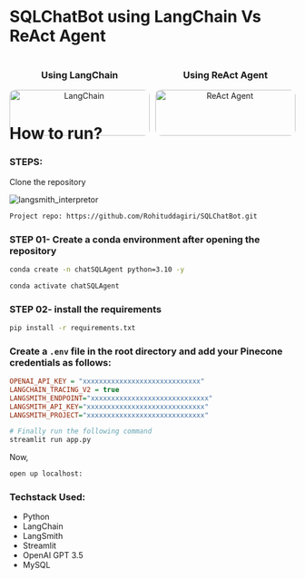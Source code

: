 # SQLChatBot using LangChain Vs ReAct Agent




<div style="display: flex; justify-content: space-between; gap: 10px;">
  <div style="flex: 1; text-align: center;">
    <h3>Using LangChain</h3>
    <img src=chat-mysql.png alt="LangChain" style="width: 100%; border-radius: 10px;">
  </div>
  <div style="flex: 1; text-align: center;">
    <h3>Using ReAct Agent</h3>
    <img src="https://github.com/user-attachments/assets/c1b85488-785c-440a-be77-b72872275ee8" alt="ReAct Agent" style="width: 100%; border-radius: 10px;">
  </div>
</div>





# How to run?
### STEPS:

Clone the repository

![langsmith_interpretor](https://github.com/user-attachments/assets/f9f7eb37-7cfc-4197-814c-0a0da1855469)


```bash
Project repo: https://github.com/Rohituddagiri/SQLChatBot.git
```

### STEP 01- Create a conda environment after opening the repository

```bash
conda create -n chatSQLAgent python=3.10 -y
```

```bash
conda activate chatSQLAgent
```

### STEP 02- install the requirements
```bash
pip install -r requirements.txt
```


### Create a `.env` file in the root directory and add your Pinecone credentials as follows:

```ini
OPENAI_API_KEY = "xxxxxxxxxxxxxxxxxxxxxxxxxxxxx"
LANGCHAIN_TRACING_V2 = true
LANGSMITH_ENDPOINT="xxxxxxxxxxxxxxxxxxxxxxxxxxxxx"
LANGSMITH_API_KEY="xxxxxxxxxxxxxxxxxxxxxxxxxxxxx"
LANGSMITH_PROJECT="xxxxxxxxxxxxxxxxxxxxxxxxxxxxx"
```

```bash
# Finally run the following command
streamlit run app.py
```

Now,
```bash
open up localhost:
```


### Techstack Used:

- Python
- LangChain
- LangSmith
- Streamlit
- OpenAI GPT 3.5
- MySQL

